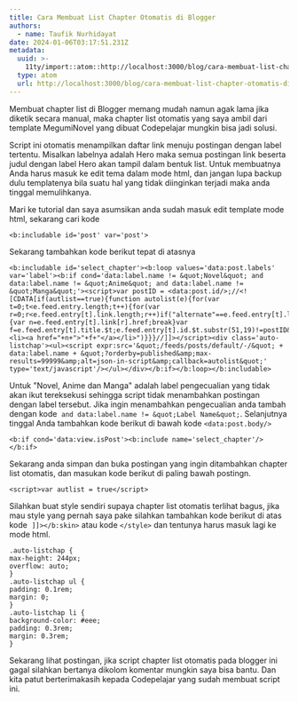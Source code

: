 ```yaml
---
title: Cara Membuat List Chapter Otomatis di Blogger
authors:
  - name: Taufik Nurhidayat
date: 2024-01-06T03:17:51.231Z
metadata:
  uuid: >-
    11ty/import::atom::http://localhost:3000/blog/cara-membuat-list-chapter-otomatis-di-blogger
  type: atom
  url: http://localhost:3000/blog/cara-membuat-list-chapter-otomatis-di-blogger
---
```

Membuat chapter list di Blogger memang mudah namun agak lama jika diketik secara manual, maka chapter list otomatis yang saya ambil dari template MegumiNovel yang dibuat Codepelajar mungkin bisa jadi solusi.

Script ini otomatis menampilkan daftar link menuju postingan dengan label tertentu. Misalkan labelnya adalah Hero maka semua postingan link beserta judul dengan label Hero akan tampil dalam bentuk list. Untuk membuatnya Anda harus masuk ke edit tema dalam mode html, dan jangan lupa backup dulu templatenya bila suatu hal yang tidak diinginkan terjadi maka anda tinggal memulihkanya.

Mari ke tutorial dan saya asumsikan anda sudah masuk edit template mode html, sekarang cari kode

```
<b:includable id='post' var='post'>
```

Sekarang tambahkan kode berikut tepat di atasnya

```
<b:includable id='select_chapter'><b:loop values='data:post.labels' var='label'><b:if cond='data:label.name != &quot;Novel&quot; and data:label.name != &quot;Anime&quot; and data:label.name != &quot;Manga&quot;'><script>var postID = <data:post.id/>;//<![CDATA[if(autlist==true){function autolist(e){for(var t=0;t<e.feed.entry.length;t++){for(var r=0;r<e.feed.entry[t].link.length;r++)if("alternate"==e.feed.entry[t].link[r].rel){var n=e.feed.entry[t].link[r].href;break}var f=e.feed.entry[t].title.$t;e.feed.entry[t].id.$t.substr(51,19)!=postID&&document.write("<li><a href="+n+">"+f+"</a></li>")}}}//]]></script><div class='auto-listchap'><ul><script expr:src='&quot;/feeds/posts/default/-/&quot; + data:label.name + &quot;?orderby=published&amp;max-results=99999&amp;alt=json-in-script&amp;callback=autolist&quot;' type='text/javascript'/></ul></div></b:if></b:loop></b:includable>
```

  
Untuk "Novel, Anime dan Manga" adalah label pengecualian yang tidak akan ikut tereksekusi sehingga script tidak menambahkan postingan dengan label tersebut. Jika ingin menambahkan pengecualian anda tambah dengan kode  `and data:label.name != &quot;Label Name&quot;`. Selanjutnya tinggal Anda tambahkan kode berikut di bawah kode `<data:post.body/>`  

```
<b:if cond='data:view.isPost'><b:include name='select_chapter'/></b:if>
```

Sekarang anda simpan dan buka postingan yang ingin ditambahkan chapter list otomatis, dan masukan kode berikut di paling bawah postingn. 

```
<script>var autlist = true</script>
```

  
Silahkan buat style sendiri supaya chapter list otomatis terlihat bagus, jika mau style yang pernah saya pake silahkan tambahkan kode berikut di atas kode  `]]></b:skin>` atau kode `</style>` dan tentunya harus masuk lagi ke mode html.

  

```
.auto-listchap {
max-height: 244px;
overflow: auto;
}
.auto-listchap ul {
padding: 0.1rem;
margin: 0;
}
.auto-listchap li {
background-color: #eee;
padding: 0.3rem;
margin: 0.3rem;
}
```

  
Sekarang lihat postingan, jika script chapter list otomatis pada blogger ini gagal silahkan bertanya dikolom komentar mungkin saya bisa bantu. Dan kita patut berterimakasih kepada Codepelajar yang sudah membuat script ini.